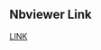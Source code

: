 ## Nbviewer Link

[LINK]([https://nbviewer.org/gist/JakubKaniaLift/74d2ef60e29ddd01a2ef39bdfbdad1a2](https://nbviewer.org/gist/JakubKaniaLift/74d2ef60e29ddd01a2ef39bdfbdad1a2?flush_cache=true)https://nbviewer.org/gist/JakubKaniaLift/74d2ef60e29ddd01a2ef39bdfbdad1a2?flush_cache=true)
